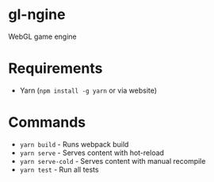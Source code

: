 # gl-ngine
WebGL game engine

# Requirements 
* Yarn (`npm install -g yarn` or via website)

# Commands
* `yarn build` - Runs webpack build
* `yarn serve` - Serves content with hot-reload
* `yarn serve-cold` - Serves content with manual recompile
* `yarn test` - Run all tests
